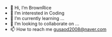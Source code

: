 - 👋 Hi, I’m BrownRice
- 👀 I’m interested in Coding
- 🌱 I’m currently learning ...
- 💞️ I’m looking to collaborate on ...
- 📫 How to reach me gusaod2008@naver.com

<!---
gusaod2008/gusaod2008 is a ✨ special ✨ repository because its `README.md` (this file) appears on your GitHub profile.
You can click the Preview link to take a look at your changes.
--->
